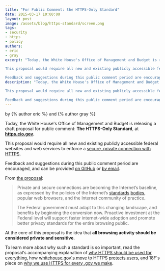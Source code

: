 ```yaml
---
title: "For Public Comment: the HTTPS-Only Standard"
date: 2015-03-17 10:00:00
layout: post
image: /assets/blog/https-standard/screen.png
tags:
- security
- https
- policy
authors:
- eric
- gray
excerpt: "Today, the White House's Office of Management and Budget is releasing a draft proposal for public comment: The HTTPS-Only Standard, at https.cio.gov.

This proposal would require all new and existing publicly accessible federal websites and web services to enforce a secure, private connection with HTTPS

Feedback and suggestions during this public comment period are encouraged, and can be provided on GitHub or by email."
description: "Today, the White House's Office of Management and Budget is releasing a draft proposal for public comment: The HTTPS-Only Standard, at https.cio.gov.

This proposal would require all new and existing publicly accessible federal websites and web services to enforce a secure, private connection with HTTPS

Feedback and suggestions during this public comment period are encouraged, and can be provided on GitHub or by email."
---
```

<p class="authors">
by {% author eric %} and {% author gray %}
</p>


Today, the White House's Office of Management and Budget is releasing a draft proposal for public comment: **The HTTPS-Only Standard**, at **[https.cio.gov](https://https.cio.gov)**.

This proposal would require all new and existing publicly accessible federal websites and web services to enforce a [secure, private connection with HTTPS](https://18f.gsa.gov/2014/11/13/why-we-use-https-in-every-gov-website-we-make/).

Feedback and suggestions during this public comment period are encouraged, and can be provided [on GitHub](https://github.com/GSA/https/tree/readme#we-want-your-feedback) or [by email](mailto:https@cio.gov).

From [the proposal](https://https.cio.gov):

> Private and secure connections are becoming the Internet’s baseline, as expressed by the policies of the Internet’s [standards](https://w3ctag.github.io/web-https/) [bodies](http://www.internetsociety.org/news/internet-society-commends-internet-architecture-board-recommendation-encryption-default), popular web browsers, and the Internet community of practice.
>
> The Federal government must adapt to this changing landscape, and benefits by beginning the conversion now. Proactive investment at the Federal level will support faster internet-wide adoption and promote better privacy standards for the entire browsing public.

At the core of this proposal is the idea that **all browsing activity should be considered private and sensitive**.

To learn more about why such a standard is so important, read the proposal's accompanying explanation of [why HTTPS should be used for everything](https://https.cio.gov/everything/), how [whitehouse.gov's move](https://twitter.com/18F/status/575513335103426561) to HTTPS [protects users](https://twitter.com/ariherzog/status/575743461225275392), and 18F's piece on [why we use HTTPS for every .gov we make](https://18f.gsa.gov/2014/11/13/why-we-use-https-in-every-gov-website-we-make/).

